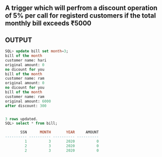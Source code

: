 ## A trigger which will perfrom a discount operation of 5% per call for registerd customers if the total monthly bill exceeds ₹5000

## OUTPUT

```sql
SQL> update bill set month=3;
bill of the month
customer name: hari
original amount: 0
no dicount for you
bill of the month
customer name: ram
original amount: 0
no dicount for you
bill of the month
customer name: ram
original amount: 6000
after discount: 300


3 rows updated.
SQL> select * from bill;

       SSN      MONTH       YEAR     AMOUNT
---------- ---------- ---------- ----------
         1          3       2020          0
         2          3       2020          0
         2          3       2020          0

```
